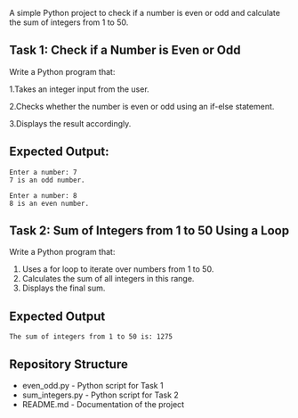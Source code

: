 A simple Python project to check if a number is even or odd and calculate the sum of integers from 1 to 50.

## Task 1: Check if a Number is Even or Odd

Write a Python program that:

1.Takes an integer input from the user.  

2.Checks whether the number is even or odd using an if-else statement.  

3.Displays the result accordingly.

## Expected Output:

```
Enter a number: 7
7 is an odd number.
```

```
Enter a number: 8
8 is an even number.
```

## Task 2: Sum of Integers from 1 to 50 Using a Loop

Write a Python program that:

1. Uses a for loop to iterate over numbers from 1 to 50.
2. Calculates the sum of all integers in this range.
3. Displays the final sum.

## Expected Output
```
The sum of integers from 1 to 50 is: 1275
```
## Repository Structure

* even_odd.py - Python script for Task 1
* sum_integers.py - Python script for Task 2
* README.md - Documentation of the project

